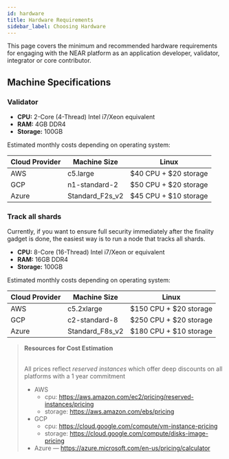 ```yaml
---
id: hardware
title: Hardware Requirements
sidebar_label: Choosing Hardware
---
```


This page covers the minimum and recommended hardware requirements for engaging with the NEAR platform as an application developer, validator, integrator or core contributor.

## Machine Specifications

### Validator

- **CPU:** 2-Core (4-Thread) Intel i7/Xeon equivalent
- **RAM:** 4GB DDR4
- **Storage:** 100GB

Estimated monthly costs depending on operating system:

| Cloud Provider | Machine Size    | Linux                 |
| -------------- | --------------- | --------------------- |
| AWS            | c5.large        | $40 CPU + $20 storage |
| GCP            | n1-standard-2   | $50 CPU + $20 storage |
| Azure          | Standard_F2s_v2 | $45 CPU + $10 storage |

### Track all shards

Currently, if you want to ensure full security immediately after the finality gadget is done, the easiest way is to run a node that tracks all shards.

- **CPU:** 8-Core (16-Thread) Intel i7/Xeon or equivalent
- **RAM:** 16GB DDR4
- **Storage:** 100GB

Estimated monthly costs depending on operating system:

| Cloud Provider | Machine Size    | Linux                  |
| -------------- | --------------- | ---------------------- |
| AWS            | c5.2xlarge      | $150 CPU + $20 storage |
| GCP            | c2-standard-8   | $250 CPU + $20 storage |
| Azure          | Standard_F8s_v2 | $180 CPU + $10 storage |

<blockquote class="info">
<strong>Resources for Cost Estimation</strong><br><br>

All prices reflect *reserved instances* which offer deep discounts on all platforms with a 1 year commitment

- AWS
  - cpu: https://aws.amazon.com/ec2/pricing/reserved-instances/pricing
  - storage: https://aws.amazon.com/ebs/pricing
- GCP
  - cpu: https://cloud.google.com/compute/vm-instance-pricing
  - storage: https://cloud.google.com/compute/disks-image-pricing
- Azure — https://azure.microsoft.com/en-us/pricing/calculator

</blockquote>

